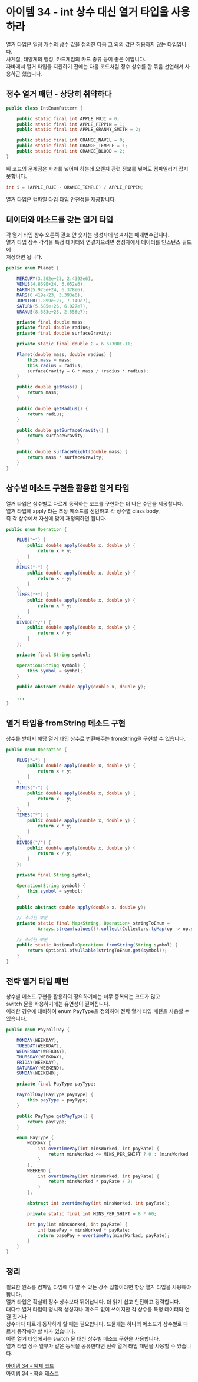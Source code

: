 # 아이템 34 - int 상수 대신 열거 타입을 사용하라

열거 타입은 일정 개수의 상수 값을 정의한 다음 그 외의 값은 허용하지 않는 타입입니다.                       
사계절, 태양계의 행성, 카드게임의 카드 종류 등이 좋은 예입니다.        
자바에서 열거 타입을 지원하기 전에는 다음 코드처럼 정수 상수를 한 묶음 선언해서 사용하곤 했습니다.      

## 정수 열거 패턴 - 상당히 취약하다
````java
public class IntEnumPattern {

    public static final int APPLE_FUJI = 0;
    public static final int APPLE_PIPPIN = 1;
    public static final int APPLE_GRANNY_SMITH = 2;

    public static final int ORANGE_NAVEL = 0;
    public static final int ORANGE_TEMPLE = 1;
    public static final int ORANGE_BLOOD = 2;
}
````

위 코드의 문제점은 사과를 넣어야 하는데 오렌지 관련 정보를 넣어도 컴파일러가 잡지 못합니다.           
````java
int i = (APPLE_FUJI - ORANGE_TEMPLE) / APPLE_PIPPIN;
````

열거 타입은 컴파일 타임 타입 안전성을 제공합니다.         

## 데이터와 메소드를 갖는 열거 타입

각 열거 타입 상수 오른쪽 괄호 안 숫자는 생성자에 넘겨지는 매개변수입니다.     
열거 타입 상수 각각을 특정 데이터와 연결지으려면 생성자에서 데이터를 인스턴스 필드에    
저장하면 됩니다.     

````java
public enum Planet {

    MERCURY(3.302e+23, 2.4392e6),
    VENUS(4.869E+24, 6.052e6),
    EARTH(5.975e+24, 6.378e6),
    MARS(6.419e+23, 3.393e6),
    JUPITER(1.899e+27, 7.149e7),
    SATURN(5.685e+26, 6.027e7),
    URANUS(8.683e+25, 2.556e7);

    private final double mass;
    private final double radius;
    private final double surfaceGravity;

    private static final double G = 6.67300E-11;

    Planet(double mass, double radius) {
        this.mass = mass;
        this.radius = radius;
        surfaceGravity = G * mass / (radius * radius);
    }

    public double getMass() {
        return mass;
    }

    public double getRadius() {
        return radius;
    }

    public double getSurfaceGravity() {
        return surfaceGravity;
    }

    public double surfaceWeight(double mass) {
        return mass * surfaceGravity;
    }
}
````

## 상수별 메소드 구현을 활용한 열거 타입

열거 타입은 상수별로 다르게 동작하는 코드를 구현하는 더 나은 수단을 제공합니다.     
열거 타입에 apply 라는 추상 메소드를 선언하고 각 상수별 class body,     
즉 각 상수에서 자신에 맞게 재정의하면 됩니다.      

````java
public enum Operation {

    PLUS("+") {
        public double apply(double x, double y) {
            return x + y;
        }
    },
    MINUS("-") {
        public double apply(double x, double y) {
            return x - y;
        }
    },
    TIMES("*") {
        public double apply(double x, double y) {
            return x * y;
        }
    },
    DIVIDE("/") {
        public double apply(double x, double y) {
            return x / y;
        }
    };

    private final String symbol;

    Operation(String symbol) {
        this.symbol = symbol;
    }

    public abstract double apply(double x, double y);
    
    ...
}
````

## 열거 타입용 fromString 메소드 구현

상수를 받아서 해당 열거 타입 상수로 변환해주는 fromString을 구현할 수 있습니다.      

````java
public enum Operation {

    PLUS("+") {
        public double apply(double x, double y) {
            return x + y;
        }
    },
    MINUS("-") {
        public double apply(double x, double y) {
            return x - y;
        }
    },
    TIMES("*") {
        public double apply(double x, double y) {
            return x * y;
        }
    },
    DIVIDE("/") {
        public double apply(double x, double y) {
            return x / y;
        }
    };

    private final String symbol;

    Operation(String symbol) {
        this.symbol = symbol;
    }

    public abstract double apply(double x, double y);

    // 추가된 부분
    private static final Map<String, Operation> stringToEnum =
            Arrays.stream(values()).collect(Collectors.toMap(op -> op.symbol, op -> op));

    // 추가된 부분
    public static Optional<Operation> fromString(String symbol) {
        return Optional.ofNullable(stringToEnum.get(symbol));
    }
}
````

## 전략 열거 타입 패턴
 
상수별 메소드 구현을 활용하여 정의하기에는 너무 중복되는 코드가 많고     
switch 문을 사용하기에는 유연성이 떨어집니다.    
이러한 경우에 대비하여 enum PayType을 정의하여 전략 열거 타입 패턴을 사용할 수 있습니다.     

````java
public enum PayrollDay {

    MONDAY(WEEKDAY),
    TUESDAY(WEEKDAY),
    WEDNESDAY(WEEKDAY),
    THURSDAY(WEEKDAY),
    FRIDAY(WEEKDAY),
    SATURDAY(WEEKEND),
    SUNDAY(WEEKEND);

    private final PayType payType;

    PayrollDay(PayType payType) {
        this.payType = payType;
    }

    public PayType getPayType() {
        return payType;
    }

    enum PayType {
        WEEKDAY {
            int overtimePay(int minsWorked, int payRate) {
                return minsWorked <= MINS_PER_SHIFT ? 0 : (minsWorked - MINS_PER_SHIFT) * payRate / 2;
            }
        },
        WEEKEND {
            int overtimePay(int minsWorked, int payRate) {
                return minsWorked * payRate / 2;
            }
        };

        abstract int overtimePay(int minsWorked, int payRate);

        private static final int MINS_PER_SHIFT = 8 * 60;

        int pay(int minsWorked, int payRate) {
            int basePay = minsWorked * payRate;
            return basePay + overtimePay(minsWorked, payRate);
        }
    }
}
```` 

## 정리

필요한 원소를 컴파일 타임에 다 알 수 있는 상수 집합이라면 항상 열거 타입을 사용해야 합니다.    
열거 타입은 확실히 정수 상수보다 뛰어납니다. 더 읽기 쉽고 안전하고 강력합니다.    
대다수 열거 타입이 명시적 생성자나 메소드 없이 쓰이지만 각 상수를 특정 데이터와 연결 짓거나     
상수마다 다르게 동작하게 할 때는 필요합니다.
드물게는 하나의 메소드가 상수별로 다르게 동작해야 할 때가 있습니다.    
이런 열거 타입에서는 switch 문 대신 상수별 메소드 구현을 사용합니다.   
열거 타입 상수 일부가 같은 동작을 공유한다면 전략 열거 타입 패턴을 사용할 수 있습니다.       

[아이템 34 - 예제 코드](https://github.com/320Hwany/EffectiveJava/tree/main/src/main/java/effective/chapter6/item34)                                                   
[아이템 34 - 학습 테스트](https://github.com/320Hwany/EffectiveJava/tree/main/src/test/java/effective/chapter6/item34)      


